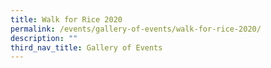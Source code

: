 ```yaml
---
title: Walk for Rice 2020
permalink: /events/gallery-of-events/walk-for-rice-2020/
description: ""
third_nav_title: Gallery of Events
---
```

